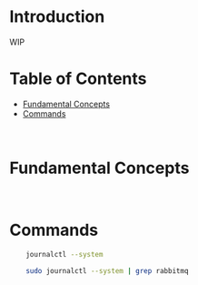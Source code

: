 <!-- omit in toc -->
# Introduction
WIP
<br />

<!-- omit in toc -->
# Table of Contents
- [Fundamental Concepts](#fundamental-concepts)
- [Commands](#commands)
  
<br />

# Fundamental Concepts

<br />

# Commands 


```sh
    journalctl --system

    sudo journalctl --system | grep rabbitmq
```